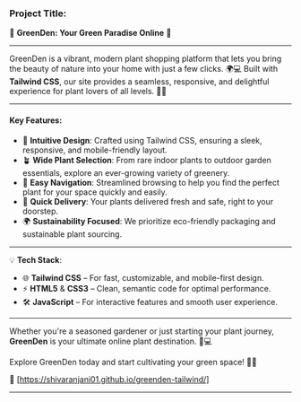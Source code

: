

### Project Title:
🌿 **GreenDen: Your Green Paradise Online** 🌿

---

GreenDen is a vibrant, modern plant shopping platform that lets you bring the beauty of nature into your home with just a few clicks. 🌍💻 Built with **Tailwind CSS**, our site provides a seamless, responsive, and delightful experience for plant lovers of all levels. 🌿✨

---

#### Key Features:
- 🌟 **Intuitive Design**: Crafted using Tailwind CSS, ensuring a sleek, responsive, and mobile-friendly layout.
- 🪴 **Wide Plant Selection**: From rare indoor plants to outdoor garden essentials, explore an ever-growing variety of greenery.
- 💚 **Easy Navigation**: Streamlined browsing to help you find the perfect plant for your space quickly and easily.
- 🚚 **Quick Delivery**: Your plants delivered fresh and safe, right to your doorstep.
- 🌍 **Sustainability Focused**: We prioritize eco-friendly packaging and sustainable plant sourcing.

---

💡 **Tech Stack**:  
- 🌐 **Tailwind CSS** – For fast, customizable, and mobile-first design.
- ⚡ **HTML5** & **CSS3** – Clean, semantic code for optimal performance.
- 🛠️ **JavaScript** – For interactive features and smooth user experience.

---

Whether you're a seasoned gardener or just starting your plant journey, **GreenDen** is your ultimate online plant destination. 🌿💻

Explore GreenDen today and start cultivating your green space! 🌱✨

🔗 [https://shivaranjani01.github.io/greenden-tailwind/]

---

